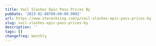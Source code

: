 ```yaml
---
title: Vail Slashes Epic Pass Prices By
pubDate: '2023-02-08T00:00:00.000Z'
url: https://www.stormskiing.com/p/vail-slashes-epic-pass-prices-by
slug: vail-slashes-epic-pass-prices-by
description: ''
tags: []
changefreq: monthly
---
```


<!-- Add post content below -->
